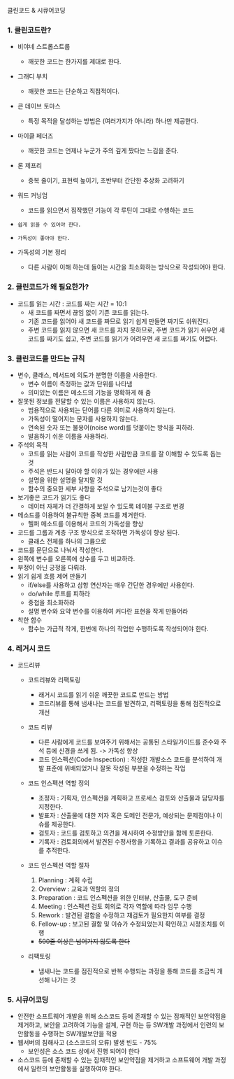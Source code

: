 클린코드 & 시큐어코딩

### 1. 클린코드란?

* 비야네 스트롭스트룹

  * 깨끗한 코드는 한가지를 제대로 한다.

* 그래디 부치

  * 깨끗한 코드는 단순하고 직접적이다.

* 큰 데이브 토마스

  * 특정 목적을 달성하는 방법은 (여러가지가 아니라) 하나만 제공한다.

* 마이클 페더즈

  * 깨끗한 코드는 언제나 누군가 주의 깊게 짰다는 느김을 준다.

* 론 제프리

  * 중복 줄이기, 표현력 높이기, 초반부터 간단한 추상화 고려하기

* 워드 커닝엄

  * 코드를 읽으면서 짐작했던 기능이 각 루틴이 그대로 수행하는 코드

* ```
  쉽게 읽을 수 있어야 한다.
  ```

* ```
  가독성이 좋아야 한다.
  ```

* 가독성의 기본 정리

  * 다른 사람이 이해 하는데 들이는 시간을 최소화하는 방식으로 작성되어야 한다.



### 2. 클린코드가 왜 필요한가?

* 코드를 읽는 시간 : 코드를 짜는 시간 = 10:1
  * 새 코드를 짜면서 끊임 없이 기존 코드를 읽는다.
  * 기존 코드를 읽어야 새 코드를 짜므로 읽기 쉽게 만들면 짜기도 쉬워진다.
  * 주변 코드를 읽지 않으면 새 코드를 자지 못하므로, 주변 코드가 읽기 쉬우면 새 코드를 짜기도 쉽고, 주변 코드를 읽기가 어려우면 새 코드를 짜기도 어렵다.



### 3. 클린코드를 만드는 규칙

* 변수, 클래스, 메서드에 의도가 분명한 이름을 사용한다.
  * 변수 이름이 측정하는 값과 단위를 나타냄
  * 의미있는 이름은 메소드의 기능을 명확하게 해 줌
* 잘못된 정보를 전달할 수 있는 이름은 사용하지 않는다.
  * 범용적으로 사용되는 단어를 다른 의미로 사용하지 않는다.
  * 가독성이 떨어지는 문자를 사용하지 않는다.
  * 연속된 숫자 또는 불용어(noise word)를 덧붙이는 방식을 피하라.
  * 발음하기 쉬운 이름을 사용하라.
* 주석의 목적
  * 코드를 읽는 사람이 코드를 작성한 사람만큼 코드를 잘 이해할 수 있도록 돕는 것
  * 주석은 반드시 달아야 할 이유가 있는 경우에만 사용
  * 설명을 위한 설명을 달지말 것
  * 함수의 중요한 세부 사항을 주석으로 남기는것이 좋다
* 보기좋은 코드가 읽기도 좋다
  * 데이터 자체가 더 간결하게 보일 수 있도록 테이블 구조로 변경
* 메소드를 이용하여 불규칙한 중복 코드를 제거한다.
  * 헬퍼 메소드를 이용해서 코드의 가독성을 향상
* 코드를 그룹과 계층 구조 방식으로 조작하면 가독성이 향상 된다.
  * 클래스 전체를 하나의 그륩으로
* 코드를 문단으로 나눠서 작성한다.
* 왼쪽에 변수를 오른쪽에 상수를 두고 비교하라.
* 부정이 아닌 긍정을 다뤄라.
* 읽기 쉽게 흐름 제어 만들기
  * if/else를 사용하고 삼항 연산자는 매우 간단한 경우에만 사용힌다.
  * do/while 루프를 피하라
  * 중첩을 최소화하라
  * 설명 변수와 요약 변수를 이용하여 커다란 표현을 작게 만들어라
* 착한 함수
  * 함수는 가급적 작게, 한번에 하나의 작업만 수행하도록 작성되어야 한다.



### 4. 레거시 코드

* 코드리뷰

  * 코드리뷰와 리팩토링

    * 래거시 코드를 읽기 쉬운 깨끗한 코드로 만드는 방법
    * 코드리뷰를 통해 냄새나는 코드를 발견하고, 리팩토링을 통해 점진적으로 개선

  * 코드 리뷰

    * 다른 사람에게 코드를 보여주기 위해서는 공통된 스타일가이드를 준수와 주석 등에 신경을 쓰게 됨. -> 가독성 향상
    * 코드 인스펙션(Code Inspection) : 작성한 개발소스 코드를 분석하여 개발 표준에 위배되었거나 잘못 작성된 부분을 수정하는 작업

  * 코드 인스펙션 역할 정의

    * 조정자 : 기획자, 인스펙션을 계획하고 프로세스 검토와 산출물과 담당자를 지정한다.
    * 발표자 : 산출물에 대한 저자 혹은 도메인 전문가, 예상되는 문제점이나 이슈를 제공한다.
    * 검토자 : 코드를 검토하고 의견을 제시하여 수정방안을 함께 토론한다.
    * 기록자 : 검토회의에서 발견된 수정사항을 기록하고 결과를 공유하고 이슈를 추적한다.

  * 코드 인스펙션 역할 절차

    1. Planning : 계획 수립
    2. Overview : 교육과 역할의 정의
    3. Preparation : 코드 인스펙션을 위한 인터뷰, 산출물, 도구 준비
    4. Meeting : 인스펙션 검토 회의로 각자 역할에 따라 임무 수행
    5. Rework : 발견된 결함을 수정하고 재검토가 필요한지 여부를 결정
    6. Fellow-up : 보고된 결함 및 이슈가 수정되었는지 확인하고 시정조치를 이행

    * ~~500줄 이상은 넘어가지 않도록 한다~~

  * 리팩토링

    * 냄새나는 코드를 점진적으로 반복 수행되는 과정을 통해 코드를 조금씩 개선해 나가는 것



### 5. 시큐어코딩

* 안전한 소프트웨어 개발을 위해 소스코드 등에 존재할 수 있는 잠재적인 보안약점을 제거하고, 보안을 고려하여 기능을 설계, 구현 하는 등 SW개발 과정에서 인련의 보안활동을 수행하는 SW개발보안을 적용
* 웹서버의 침해사고 (소스코드의 오류) 발생 빈도 - 75%
  * 보안성은 소스 코드 상에서 진행 되어야 한다
* 소스코드 등에 존재할 수 있는 잠재적인 보안약점을 제거하고 소프트웨어 개발 과정에서 일련의 보안활동을 실행하여야 한다.

